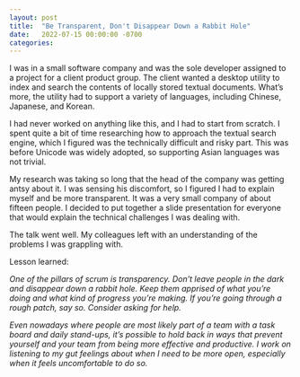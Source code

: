 ```yaml
---
layout: post
title:  "Be Transparent, Don't Disappear Down a Rabbit Hole"
date:   2022-07-15 00:00:00 -0700
categories: 
---
```

I was in a small software company and was the sole developer assigned to a project for a client product group. The client wanted a desktop utility to index and search the contents of locally stored textual documents. What’s more, the utility had to support a variety of languages, including Chinese, Japanese, and Korean.

I had never worked on anything like this, and I had to start from scratch. I spent quite a bit of time researching how to approach the textual search engine, which I figured was the technically difficult and risky part. This was before Unicode was widely adopted, so supporting Asian languages was not trivial.

My research was taking so long that the head of the company was getting antsy about it. I was sensing his discomfort, so I figured I had to explain myself and be more transparent. It was a very small company of about fifteen people. I decided to put together a slide presentation for everyone that would explain the technical challenges I was dealing with.

The talk went well. My colleagues left with an understanding of the problems I was grappling with.

Lesson learned:

*One of the pillars of scrum is transparency. Don’t leave people in the dark and disappear down a rabbit hole. Keep them apprised of what you’re doing and what kind of progress you’re making. If you’re going through a rough patch, say so. Consider asking for help.*

*Even nowadays where people are most likely part of a team with a task board and daily stand-ups, it’s possible to hold back in ways that prevent yourself and your team from being more effective and productive. I work on listening to my gut feelings about when I need to be more open, especially when it feels uncomfortable to do so.*
